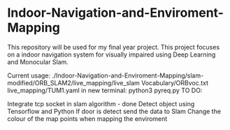 # Indoor-Navigation-and-Enviroment-Mapping
This repository will be used for my final year project. This project focuses on a indoor navigation system for visually impaired using Deep Learning and Monocular Slam.  

Current usage: ./Indoor-Navigation-and-Enviroment-Mapping/slam-modified/ORB_SLAM2/live_mapping/live_slam Vocabulary/ORBvoc.txt live_mapping/TUM1.yaml 
		in new terminal: python3 pyreq.py
TO DO: 

Integrate tcp socket in slam algorithm - done
Detect object using Tensorflow and Python
If door is detect send the data to Slam
Change the colour of the map points when mapping the enviroment
